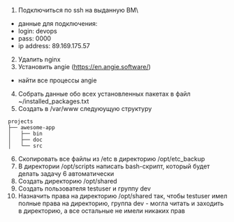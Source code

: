 1) Подключиться по ssh на выданную ВМ\
- данные для подключения:
- login: devops
- pass: 0000
- ip address: 89.169.175.57
2) Удалить nginx
3) Установить angie (https://en.angie.software/)
- найти все процессы angie
4) Собрать данные обо всех установленных пакетах в файл ~/installed_packages.txt
5) Создать в /var/www следуюущую структуру
```
projects
├── awesome-app
│   ├── bin
│   ├── doc
│   └── src
```
6) Скопировать все файлы из /etc в директорию /opt/etc_backup
7) В директории /opt/scripts написать bash-скрипт, который будет делать задачу 6 автоматически
8) Создать директорию /opt/shared
9) Создать пользователя testuser и группу dev
10) Назначить права на директорию /opt/shared так, чтобы testuser имел полные права на директорию, группа dev - могла читать и заходить в директорию, а все остальные не имели никаких прав
